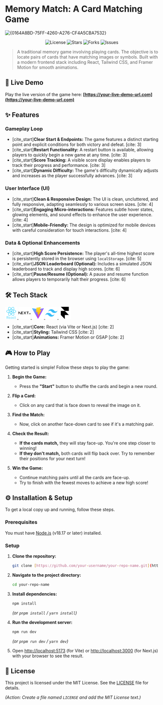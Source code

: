 # Memory Match: A Card Matching Game

<img width="953" height="540" alt="{0164A8BD-75FF-4260-A276-CF4A5CBA7532}" src="https://github.com/user-attachments/assets/32dbaf46-b72a-4574-8512-27d80817d064" />


<p align="center">
  <img src="https://img.shields.io/github/license/rudraprasad69/Store-Rating-Platform" alt="License">
  <img src="https://img.shields.io/github/stars/rudraprasad69/Store-Rating-Platform" alt="Stars">
  <img src="https://img.shields.io/github/forks/rudraprasad69/Store-Rating-Platform" alt="Forks">
  <img src="https://img.shields.io/github/issues/rudraprasad69/Store-Rating-Platform" alt="Issues">
</p>

> A traditional memory game involving playing cards. The objective is to locate pairs of cards that have matching images or symbols. Built with a modern frontend stack including React, Tailwind CSS, and Framer Motion for smooth animations.

## 🚀 Live Demo

Play the live version of the game here:
**[https://your-live-demo-url.com](https://your-live-demo-url.com)**

## ✨ Features

### Gameplay Loop
-   [cite_start]**Clear Start & Endpoints:** The game features a distinct starting point and explicit conditions for both victory and defeat. [cite: 3]
-   [cite_start]**Restart Functionality:** A restart button is available, allowing players to quickly begin a new game at any time. [cite: 3]
-   [cite_start]**Score Tracking:** A visible score display enables players to track their progress and performance. [cite: 3]
-   [cite_start]**Dynamic Difficulty:** The game's difficulty dynamically adjusts and increases as the player successfully advances. [cite: 3]

### User Interface (UI)
-   [cite_start]**Clean & Responsive Design:** The UI is clean, uncluttered, and fully responsive, adapting seamlessly to various screen sizes. [cite: 4]
-   [cite_start]**Engaging Micro-interactions:** Features subtle hover states, glowing elements, and sound effects to enhance the user experience. [cite: 4]
-   [cite_start]**Mobile-Friendly:** The design is optimized for mobile devices with careful consideration for touch interactions. [cite: 4]

### Data & Optional Enhancements
-   [cite_start]**High Score Persistence:** The player's all-time highest score is persistently stored in the browser using `localStorage`. [cite: 5]
-   [cite_start]**JSON Leaderboard (Optional):** Includes a simulated JSON leaderboard to track and display high scores. [cite: 6]
-   [cite_start]**Pause/Resume (Optional):** A pause and resume function allows players to temporarily halt their progress. [cite: 6]

## 🛠️ Tech Stack

<p align="left">
  <a href="https://reactjs.org/" target="_blank" rel="noreferrer"> <img src="https://raw.githubusercontent.com/devicons/devicon/master/icons/react/react-original-wordmark.svg" alt="react" width="40" height="40"/> </a>
  <a href="https://nextjs.org/" target="_blank" rel="noreferrer"> <img src="https://raw.githubusercontent.com/devicons/devicon/master/icons/nextjs/nextjs-original-wordmark.svg" alt="nextjs" width="40" height="40"/> </a>
  <a href="https://vitejs.dev/" target="_blank" rel="noreferrer"> <img src="https://raw.githubusercontent.com/devicons/devicon/master/icons/vitejs/vitejs-original.svg" alt="vite" width="40" height="40"/> </a>
  <a href="https://tailwindcss.com/" target="_blank" rel="noreferrer"> <img src="https://raw.githubusercontent.com/devicons/devicon/master/icons/tailwindcss/tailwindcss-plain.svg" alt="tailwindcss" width="40" height="40"/> </a>
  <a href="https://www.framer.com/motion/" target="_blank" rel="noreferrer"> <img src="https://raw.githubusercontent.com/devicons/devicon/master/icons/framermotion/framermotion-original.svg" alt="framermotion" width="40" height="40"/> </a>
</p>

-   [cite_start]**Core:** React (via Vite or Next.js) [cite: 2]
-   [cite_start]**Styling:** Tailwind CSS [cite: 2]
-   [cite_start]**Animations:** Framer Motion or GSAP [cite: 2]

  ## 🎮 How to Play

Getting started is simple! Follow these steps to play the game:

1.  **Begin the Game:**
    * Press the **"Start"** button to shuffle the cards and begin a new round.

2.  **Flip a Card:**
    * Click on any card that is face down to reveal the image on it.

3.  **Find the Match:**
    * Now, click on another face-down card to see if it's a matching pair.

4.  **Check the Result:**
    * **If the cards match,** they will stay face-up. You're one step closer to winning!
    * **If they don't match,** both cards will flip back over. Try to remember their positions for your next turn!

5.  **Win the Game:**
    * Continue matching pairs until all the cards are face-up.
    * Try to finish with the fewest moves to achieve a new high score!

## ⚙️ Installation & Setup

To get a local copy up and running, follow these steps.

### Prerequisites

You must have [Node.js](https://nodejs.org/en/) (v18.17 or later) installed.

### Setup

1.  **Clone the repository:**
    ```bash
    git clone [https://github.com/your-username/your-repo-name.git](https://github.com/your-username/your-repo-name.git)
    ```

2.  **Navigate to the project directory:**
    ```bash
    cd your-repo-name
    ```

3.  **Install dependencies:**
    ```bash
    npm install 
    ```
    *(or `pnpm install` / `yarn install`)*

4.  **Run the development server:**
    ```bash
    npm run dev
    ```
    *(or `pnpm run dev` / `yarn dev`)*

5.  Open [http://localhost:5173](http://localhost:5173) (for Vite) or [http://localhost:3000](http://localhost:3000) (for Next.js) with your browser to see the result.

## 📝 License

This project is licensed under the MIT License. See the [LICENSE](LICENSE) file for details.

*(Action: Create a file named `LICENSE` and add the MIT License text.)*
